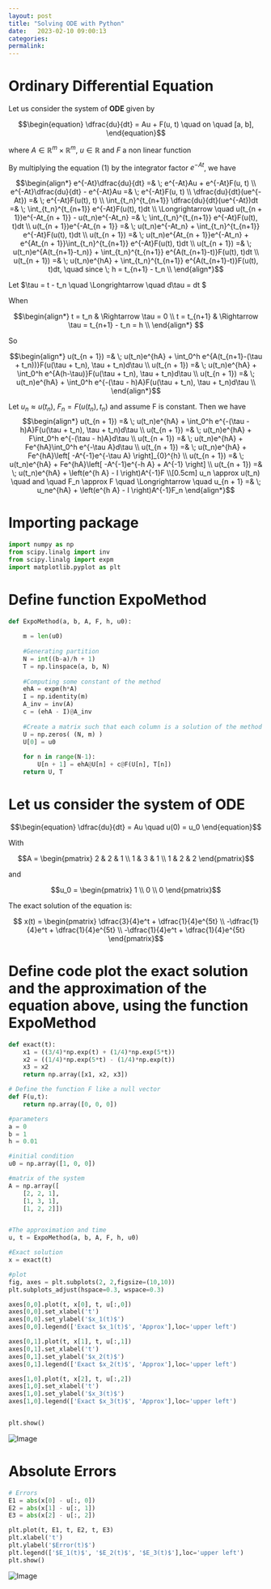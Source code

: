 ```yaml
---
layout: post
title: "Solving ODE with Python"
date:   2023-02-10 09:00:13
categories: 
permalink:
---
```



# Ordinary Differential Equation
Let us consider the system of $\textbf{ODE}$ given by

$$\begin{equation}
\dfrac{du}{dt} = Au + F(u, t) \quad on \quad [a, b],
\end{equation}$$

where $A\in \mathbb{R}^m \times \mathbb{R}^m$, $u \in \mathbb{R}$ and $F$ a non linear function

By multiplying the equation $(1)$ by the integrator factor $e^{-At}$, we have

$$\begin{align*}
    e^{-At}\dfrac{du}{dt} =& \; e^{-At}Au + e^{-At}F(u, t) \\
    e^{-At}\dfrac{du}{dt} - e^{-At}Au =& \; e^{-At}F(u, t) \\
    \dfrac{du}{dt}(ue^{-At}) =& \; e^{-At}F(u(t), t) \\
    \int_{t_n}^{t_{n+1}} \dfrac{du}{dt}(ue^{-At})dt =& \; \int_{t_n}^{t_{n+1}} e^{-At}F(u(t), t)dt \\
    \Longrightarrow \quad u(t_{n + 1})e^{-At_{n + 1}} - u(t_n)e^{-At_n} =& \; \int_{t_n}^{t_{n+1}} e^{-At}F(u(t), t)dt \\
    u(t_{n + 1})e^{-At_{n + 1}} =& \; u(t_n)e^{-At_n} + \int_{t_n}^{t_{n+1}} e^{-At}F(u(t), t)dt \\
    u(t_{n + 1}) =& \; u(t_n)e^{At_{n + 1}}e^{-At_n} + e^{At_{n + 1}}\int_{t_n}^{t_{n+1}} e^{-At}F(u(t), t)dt \\
    u(t_{n + 1}) =& \; u(t_n)e^{A(t_{n+1}-t_n)} + \int_{t_n}^{t_{n+1}} e^{A(t_{n+1}-t)}F(u(t), t)dt \\
    u(t_{n + 1}) =& \; u(t_n)e^{hA} + \int_{t_n}^{t_{n+1}} e^{A(t_{n+1}-t)}F(u(t), t)dt, \quad since \; h = t_{n+1} - t_n \\
\end{align*}$$

Let $\tau = t - t_n \quad \Longrightarrow \quad d\tau = dt $

When

$$\begin{align*}
t = t_n & \Rightarrow \tau = 0 \\
t = t_{n+1} & \Rightarrow \tau = t_{n+1} - t_n = h \\
\end{align*} 
$$

So 

$$\begin{align*}
    u(t_{n + 1}) =& \; u(t_n)e^{hA} + \int_0^h e^{A(t_{n+1}-(\tau + t_n))}F(u(\tau + t_n), \tau + t_n)d\tau \\
    u(t_{n + 1}) =& \; u(t_n)e^{hA} + \int_0^h e^{A(h-\tau)}F(u(\tau + t_n), \tau + t_n)d\tau \\
    u(t_{n + 1}) =& \; u(t_n)e^{hA} + \int_0^h e^{-(\tau - h)A}F(u(\tau + t_n), \tau + t_n)d\tau \\
\end{align*}$$

Let $u_n \approx u(t_n)$, $F_n = F(u(t_n), t_n)$ and assume F is constant. Then we have
$$\begin{align*}
    u(t_{n + 1}) =& \; u(t_n)e^{hA} + \int_0^h e^{-(\tau - h)A}F(u(\tau + t_n), \tau + t_n)d\tau \\
    u(t_{n + 1}) =& \; u(t_n)e^{hA} + F\int_0^h e^{-(\tau - h)A}d\tau \\
    u(t_{n + 1}) =& \; u(t_n)e^{hA} + Fe^{hA}\int_0^h e^{-\tau A}d\tau \\
    u(t_{n + 1}) =& \; u(t_n)e^{hA} + Fe^{hA}\left[ -A^{-1}e^{-\tau A} \right]_{0}^{h} \\
    u(t_{n + 1}) =& \; u(t_n)e^{hA} + Fe^{hA}\left[ -A^{-1}e^{-h A} + A^{-1} \right] \\
    u(t_{n + 1}) =& \; u(t_n)e^{hA} + \left(e^{h A} - I \right)A^{-1}F \\[0.5cm]
    u_n \approx u(t_n) \quad and \quad F_n \approx F \quad \Longrightarrow \quad u_{n + 1} =& \; u_ne^{hA} + \left(e^{h A} - I \right)A^{-1}F_n
\end{align*}$$

# Importing package
```python
import numpy as np
from scipy.linalg import inv
from scipy.linalg import expm
import matplotlib.pyplot as plt
```

# Define function ExpoMethod
```python
def ExpoMethod(a, b, A, F, h, u0):
    
    m = len(u0)
    
    #Generating partition
    N = int((b-a)/h + 1)
    T = np.linspace(a, b, N)
    
    #Computing some constant of the method
    ehA = expm(h*A)
    I = np.identity(m)
    A_inv = inv(A)
    c = (ehA - I)@A_inv
    
    #Create a matrix such that each column is a solution of the method 
    U = np.zeros( (N, m) )
    U[0] = u0
    
    for n in range(N-1):
        U[n + 1] = ehA@U[n] + c@F(U[n], T[n])
    return U, T
```

# Let us consider the system of ODE

$$\begin{equation}
    \dfrac{du}{dt} = Au \quad u(0) = u_0
\end{equation}$$

With 

$$A = \begin{pmatrix} 
    2 & 2 & 1 \\
    1 & 3 & 1 \\
    1 & 2 & 2 
\end{pmatrix}$$ 

and

$$u_0 = \begin{pmatrix} 
    1 \\
    0 \\
    0 
\end{pmatrix}$$

The exact solution of the equation is:

$$ x(t) = \begin{pmatrix} 
    \dfrac{3}{4}e^t +  \dfrac{1}{4}e^{5t} \\
    -\dfrac{1}{4}e^t +  \dfrac{1}{4}e^{5t} \\
    -\dfrac{1}{4}e^t +  \dfrac{1}{4}e^{5t}
\end{pmatrix}$$

# Define code plot the exact solution and the approximation of the equation above, using the function ExpoMethod
```python
def exact(t):
    x1 = ((3/4)*np.exp(t) + (1/4)*np.exp(5*t))
    x2 = ((1/4)*np.exp(5*t) - (1/4)*np.exp(t))
    x3 = x2
    return np.array([x1, x2, x3])

# Define the function F like a null vector
def F(u,t):
    return np.array([0, 0, 0])

#parameters
a = 0
b = 1
h = 0.01

#initial condition
u0 = np.array([1, 0, 0])

#matrix of the system
A = np.array([
    [2, 2, 1],
    [1, 3, 1],
    [1, 2, 2]])


#The approximation and time
u, t = ExpoMethod(a, b, A, F, h, u0)

#Exact solution
x = exact(t)

#plot
fig, axes = plt.subplots(2, 2,figsize=(10,10))
plt.subplots_adjust(hspace=0.3, wspace=0.3)

axes[0,0].plot(t, x[0], t, u[:,0])
axes[0,0].set_xlabel('t')
axes[0,0].set_ylabel('$x_1(t)$')
axes[0,0].legend(['Exact $x_1(t)$', 'Approx'],loc='upper left')

axes[0,1].plot(t, x[1], t, u[:,1])
axes[0,1].set_xlabel('t')
axes[0,1].set_ylabel('$x_2(t)$')
axes[0,1].legend(['Exact $x_2(t)$', 'Approx'],loc='upper left')

axes[1,0].plot(t, x[2], t, u[:,2])
axes[1,0].set_xlabel('t')
axes[1,0].set_ylabel('$x_3(t)$')
axes[1,0].legend(['Exact $x_3(t)$', 'Approx'],loc='upper left')


plt.show()
```

![Image](https://drive.google.com/uc?export=view&id=1dgeVuKBhSDT0GORQzNCmvXvXuWuM5uzb)


# Absolute Errors

```python
# Errors
E1 = abs(x[0] - u[:, 0])
E2 = abs(x[1] - u[:, 1])
E3 = abs(x[2] - u[:, 2])

plt.plot(t, E1, t, E2, t, E3)
plt.xlabel('t')
plt.ylabel('$Error(t)$')
plt.legend(['$E_1(t)$', '$E_2(t)$', '$E_3(t)$'],loc='upper left')
plt.show()
```

![Image](https://drive.google.com/uc?export=view&id=1gia9Xchdr0rzXVoF-36-mQc5xVGnOIV_)

<!-- ![Image](../2.png) -->

